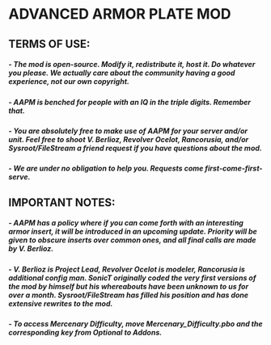 # ADVANCED ARMOR PLATE MOD

## TERMS OF USE:

##### - The mod is open-source. Modify it, redistribute it, host it. Do whatever you please. We actually care about the community having a good experience, not our own copyright.
##### - AAPM is benched for people with an IQ in the triple digits. Remember that.
##### - You are absolutely free to make use of AAPM for your server and/or unit. Feel free to shoot V. Berlioz, Revolver Ocelot, Rancorusia, and/or Sysroot/FileStream a friend request if you have questions about the mod.
##### - We are under no obligation to help you. Requests come first-come-first-serve.

## IMPORTANT NOTES:

##### - AAPM has a policy where if you can come forth with an interesting armor insert, it will be introduced in an upcoming update. Priority will be given to obscure inserts over common ones, and all final calls are made by V. Berlioz.
##### - V. Berlioz is Project Lead, Revolver Ocelot is modeler, Rancorusia is additional config man. SonicT originally coded the very first versions of the mod by himself but his whereabouts have been unknown to us for over a month. Sysroot/FileStream has filled his position and has done extensive rewrites to the mod.
##### - To access Mercenary Difficulty, move Mercenary_Difficulty.pbo and the corresponding key from Optional to Addons.
